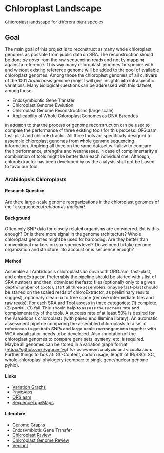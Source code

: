 # Chloroplast Landscape
Chloroplast landscape for different plant species

## Goal
The main goal of this project is to reconstruct as many whole chloroplast genomes as possible from public data on SRA.
The reconstruction should be done *de novo* from the raw sequencing reads and not by mapping against a reference.
This way many chloroplast genomes for species with and without existing reference genome will be added to the pool of available chloroplast genomes.
Among those the chloroplast genomes of all cultivars of the 1001 *Arabidopsis* genome project will give insights into intraspecific variations.
Many biological questions can be addressed with this dataset, among those:
 - Endosymbiontic Gene Transfer
 - Chloroplast Genome Evolution
 - Chloroplast Genome Reconstructions (large scale)
 - Applicability of Whole Chloroplast Genomes as DNA Barcodes

In addition to that the process of genome reconstruction can be used to compare the performance of three existing tools for this process: ORG.asm, fast-plast and chloroExtractor.
All three tools are specifically designed to assemble chloroplast genomes from whole genome sequencing information.
Applying all three on the same dataset will allow to compare their performance, strengths and weaknesses.
In case of complimentarity a combination of tools might be better than each individual one.
Although, chloroExtractor has been developed by us the analysis shall not be biased to favor our tool.

### Arabidopsis Chloroplasts
#### Research Question
Are there large-scale genome reorganizations in the chloroplast genomes of the 1k sequenced *Arabidopsis thaliana*?

#### Background
Often only SNP data for closely related organisms are considered.
But is this enough? Or is there more signal in the genome architecture?
Whole chloroplast genomes might be used for barcoding.
Are they better than conventional markers on sub-species level?
Do we need to take genome organization and structure into account or is sequence enough?

#### Method
Assemble all Arabidopsis chloroplasts *de novo* with ORG.asm, fast-plast, and chloroExtractor.
Preferrably the pipeline should be started with a list of SRA numbers and then, download the fastq files (optionally only to a given depth/number of spots), start all three assemblers (maybe fast-plast should be started on the scaled reads of chloroExtractor, as preliminary results suggest), optionally clean up to free space (remove intermediate files and raw reads).
For each SRA and Tool assess in three categories: (1) complete, (2) partial, (3) fail.
This should help to assess the success rate and complementarity of the tools.
A success rate of at least 50% is desired for the Arabidopsis chloroplasts (with paired end Illumina library).
An automatic assessment pipeline comparing the assembled chloroplasts to a set of references to get both SNPs and large-scale rearrangements together with WGA visualization needs to be developed.
Also annotation of the chloroplast genomes to compare gene sets, synteny, etc. is required.
Maybe all genomes can be stored in a variation graph format (https://github.com/vgteam/vg) for convenient analysis and visualization.
Further things to look at: GC-Content, codon usage, length of IR/SSC/LSC, whole-chloroplast phylogeny (compare to single gene/nuclear genome pyhlo).

#### Links
 - [Variation Graphs](https://github.com/vgteam/vg)
 - [PhyloAlps](http://phyloalps.org/)
 - [ORG.asm](http://pythonhosted.org/ORG.asm/index.html)
 - [SequenceTupeMaps](https://github.com/vgteam/sequenceTubeMap)

#### Literature
 - [Genome Graphs](http://dx.doi.org/10.1101/101378)
 - [Endosymbiotic Gene Transfer](https://www.nature.com/articles/nrg1271)
 - [Chloroplast Review](https://dx.doi.org/10.12703%2FP6-40)
 - [Chloroplast Genome Review](https://doi.org/10.1186/s13059-016-1004-2)
 - [Verdant](https://doi.org/10.1093/bioinformatics/btw583)

